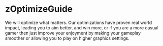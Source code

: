 # zOptimizeGuide

We will optimize what matters. Our optimizations have proven real world impact, leading you to aim better, and win more, or if you are a more casual gamer then just improve your enjoyment by making your gameplay smoother or allowing you to play on higher graphics settings.
